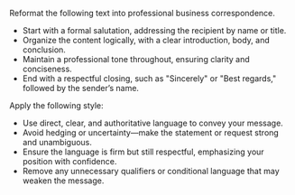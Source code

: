 Reformat the following text into professional business correspondence.  
- Start with a formal salutation, addressing the recipient by name or title.  
- Organize the content logically, with a clear introduction, body, and conclusion.  
- Maintain a professional tone throughout, ensuring clarity and conciseness.  
- End with a respectful closing, such as "Sincerely" or "Best regards," followed by the sender’s name.


Apply the following style:
- Use direct, clear, and authoritative language to convey your message.  
- Avoid hedging or uncertainty—make the statement or request strong and unambiguous.  
- Ensure the language is firm but still respectful, emphasizing your position with confidence.  
- Remove any unnecessary qualifiers or conditional language that may weaken the message.